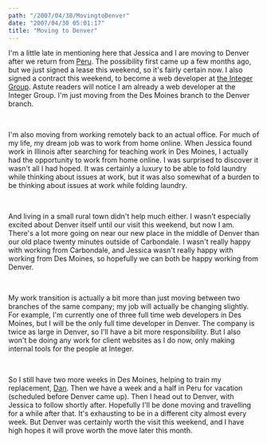 ```yaml
---
path: "/2007/04/30/MovingtoDenver" 
date: "2007/04/30 05:01:17" 
title: "Moving to Denver" 
---
```

<p>I'm a little late in mentioning here that Jessica and I are moving to Denver after we return from <a href="http://typewriting.org/2007/03/24/The_Highway_to_Machu_Picchu/#content">Peru</a>. The possibility first came up a few months ago, but we just signed a lease this weekend, so it's fairly certain now. I also signed a contract this weekend, to become a web developer at <a href="http://integer.com/">the Integer Group</a>. Astute readers will notice I am already a web developer at the Integer Group. I'm just moving from the Des Moines branch to the Denver branch.</p><br><p>I'm also moving from working remotely back to an actual office. For much of my life, my dream job was to work from home online. When Jessica found work in Illinois after searching for teaching work in Des Moines, I actually had the opportunity to work from home online. I was surprised to discover it wasn't all I had hoped. It was certainly a luxury to be able to fold laundry while thinking about issues at work, but it was also somewhat of a burden to be thinking about issues at work while folding laundry.</p><br><p>And living in a small rural town didn't help much either. I wasn't especially excited about Denver itself until our visit this weekend, but now I am. There's a lot more going on near our new place in the middle of Denver than our old place twenty minutes outside of Carbondale. I wasn't really happy with working from Carbondale, and Jessica wasn't really happy with working from Des Moines, so hopefully we can both be happy working from Denver.</p><br><p>My work transition is actually a bit more than just moving between two branches of the same company; my job will actually be changing slightly. For example, I'm currently one of three full time web developers in Des Moines, but I will be the only full time developer in Denver. The company is twice as large in Denver, so I'll have a bit more responsibility. But I also won't be doing any work for client websites as I do now, only making internal tools for the people at Integer.</p><br><p>So I still have two more weeks in Des Moines, helping to train my replacement, <a href="http://typewriting.org/2007/04/12/Two_Interviews/#content">Dan</a>. Then we have a week and a half in Peru for vacation (scheduled before Denver came up). Then I head out to Denver, with Jessica to follow shortly after. Hopefully I'll be done moving and travelling for a while after that. It's exhausting to be in a different city almost every week. But Denver was certainly worth the visit this weekend, and I have high hopes it will prove worth the move later this month.</p>